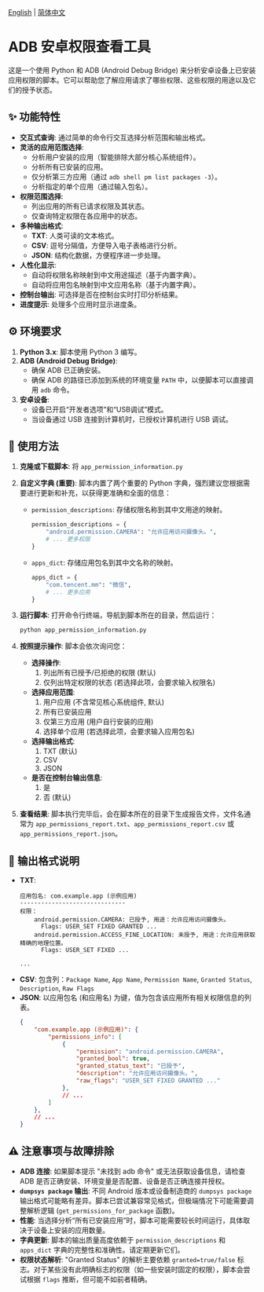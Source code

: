 [English](README_en.md) | [简体中文](README.md)
# ADB 安卓权限查看工具

这是一个使用 Python 和 ADB (Android Debug Bridge) 来分析安卓设备上已安装应用权限的脚本。它可以帮助您了解应用请求了哪些权限、这些权限的用途以及它们的授予状态。

## ✨ 功能特性

*   **交互式查询**: 通过简单的命令行交互选择分析范围和输出格式。
*   **灵活的应用范围选择**:
    *   分析用户安装的应用（智能排除大部分核心系统组件）。
    *   分析所有已安装的应用。
    *   仅分析第三方应用（通过 `adb shell pm list packages -3`）。
    *   分析指定的单个应用（通过输入包名）。
*   **权限范围选择**:
    *   列出应用的所有已请求权限及其状态。
    *   仅查询特定权限在各应用中的状态。
*   **多种输出格式**:
    *   **TXT**: 人类可读的文本格式。
    *   **CSV**: 逗号分隔值，方便导入电子表格进行分析。
    *   **JSON**: 结构化数据，方便程序进一步处理。
*   **人性化显示**:
    *   自动将权限名称映射到中文用途描述（基于内置字典）。
    *   自动将应用包名映射到中文应用名称（基于内置字典）。
*   **控制台输出**: 可选择是否在控制台实时打印分析结果。
*   **进度提示**: 处理多个应用时显示进度条。

## ⚙️ 环境要求

1.  **Python 3.x**: 脚本使用 Python 3 编写。
2.  **ADB (Android Debug Bridge)**:
    *   确保 ADB 已正确安装。
    *   确保 ADB 的路径已添加到系统的环境变量 `PATH` 中，以便脚本可以直接调用 `adb` 命令。
3.  **安卓设备**:
    *   设备已开启“开发者选项”和“USB调试”模式。
    *   当设备通过 USB 连接到计算机时，已授权计算机进行 USB 调试。

## 🚀 使用方法

1.  **克隆或下载脚本**:
    将 `app_permission_information.py`

2.  **自定义字典 (重要)**:
    脚本内置了两个重要的 Python 字典，强烈建议您根据需要进行更新和补充，以获得更准确和全面的信息：
    *   `permission_descriptions`: 存储权限名称到其中文用途的映射。
        ```python
        permission_descriptions = {
            "android.permission.CAMERA": "允许应用访问摄像头。",
            # ... 更多权限
        }
        ```
    *   `apps_dict`: 存储应用包名到其中文名称的映射。
        ```python
        apps_dict = {
            "com.tencent.mm": "微信",
            # ... 更多应用
        }
        ```
    

3.  **运行脚本**:
    打开命令行终端，导航到脚本所在的目录，然后运行：
    ```bash
    python app_permission_information.py
    ```

4.  **按照提示操作**:
    脚本会依次询问您：
    *   **选择操作**:
        1.  列出所有已授予/已拒绝的权限 (默认)
        2.  仅列出特定权限的状态 (若选择此项，会要求输入权限名)
    *   **选择应用范围**:
        1.  用户应用 (不含常见核心系统组件, 默认)
        2.  所有已安装应用
        3.  仅第三方应用 (用户自行安装的应用)
        4.  选择单个应用 (若选择此项，会要求输入应用包名)
    *   **选择输出格式**:
        1.  TXT (默认)
        2.  CSV
        3.  JSON
    *   **是否在控制台输出信息**:
        1.  是
        2.  否 (默认)

5.  **查看结果**:
    脚本执行完毕后，会在脚本所在的目录下生成报告文件，文件名通常为 `app_permissions_report.txt`、`app_permissions_report.csv` 或 `app_permissions_report.json`。

## 📄 输出格式说明

*   **TXT**:
    ```
    应用包名: com.example.app (示例应用)
    ------------------------------
    权限：
        android.permission.CAMERA: 已授予, 用途：允许应用访问摄像头。
          Flags: USER_SET FIXED GRANTED ...
        android.permission.ACCESS_FINE_LOCATION: 未授予, 用途：允许应用获取精确的地理位置。
          Flags: USER_SET FIXED ...

    ...
    ```
*   **CSV**:
    包含列：`Package Name`, `App Name`, `Permission Name`, `Granted Status`, `Description`, `Raw Flags`
*   **JSON**:
    以应用包名 (和应用名) 为键，值为包含该应用所有相关权限信息的列表。
    ```json
    {
        "com.example.app (示例应用)": {
            "permissions_info": [
                {
                    "permission": "android.permission.CAMERA",
                    "granted_bool": true,
                    "granted_status_text": "已授予",
                    "description": "允许应用访问摄像头。",
                    "raw_flags": "USER_SET FIXED GRANTED ..."
                },
                // ...
            ]
        },
        // ...
    }
    ```

## ⚠️ 注意事项与故障排除

*   **ADB 连接**: 如果脚本提示 "未找到 adb 命令" 或无法获取设备信息，请检查 ADB 是否正确安装、环境变量是否配置、设备是否正确连接并授权。
*   **`dumpsys package` 输出**: 不同 Android 版本或设备制造商的 `dumpsys package` 输出格式可能略有差异。脚本已尝试兼容常见格式，但极端情况下可能需要调整解析逻辑 (`get_permissions_for_package` 函数)。
*   **性能**: 当选择分析“所有已安装应用”时，脚本可能需要较长时间运行，具体取决于设备上安装的应用数量。
*   **字典更新**: 脚本的输出质量高度依赖于 `permission_descriptions` 和 `apps_dict` 字典的完整性和准确性。请定期更新它们。
*   **权限状态解析**: "Granted Status" 的解析主要依赖 `granted=true/false` 标志。对于某些没有此明确标志的权限（如一些安装时固定的权限），脚本会尝试根据 `flags` 推断，但可能不如前者精确。



